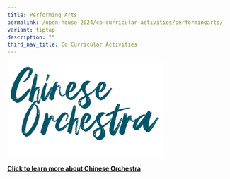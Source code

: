 ```yaml
---
title: Performing Arts
permalink: /open-house-2024/co-curricular-activities/performingarts/
variant: tiptap
description: ""
third_nav_title: Co Curricular Activities
---
```

<p></p><div class="isomer-image-wrapper"><img style="width: 70%;" height="auto" width="100%" alt="" src="/images/Chinese_Orchestra.png"></div><h4><a href="https://youtu.be/EaMlYFLBRiw" rel="noopener noreferrer nofollow" target="_blank">Click to learn more about Chinese Orchestra</a></h4><p></p>